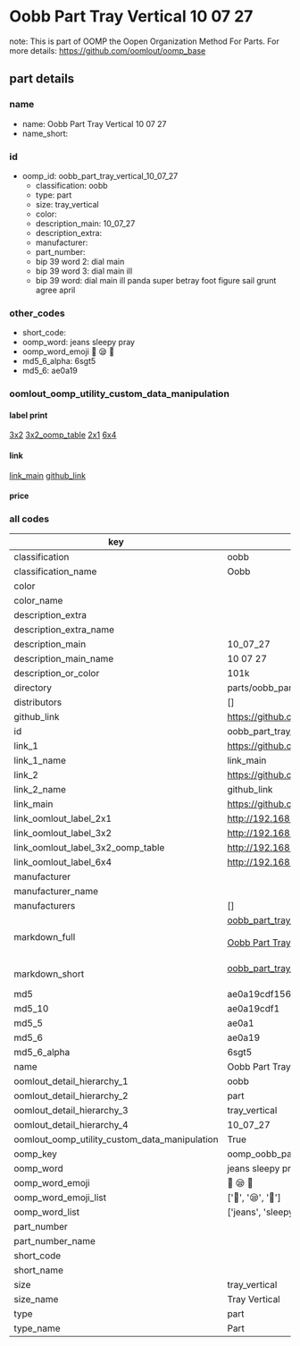# Oobb Part Tray Vertical 10 07 27  

note: This is part of OOMP the Oopen Organization Method For Parts. For more details: https://github.com/oomlout/oomp_base

##  part details





### name
* name: Oobb Part Tray Vertical 10 07 27
* name_short: 
### id
* oomp_id: oobb_part_tray_vertical_10_07_27
  * classification: oobb
  * type: part
  * size: tray_vertical
  * color: 
  * description_main: 10_07_27
  * description_extra: 
  * manufacturer: 
  * part_number: 
  * bip 39 word 2: dial main
  * bip 39 word 3: dial main ill
  * bip 39 word: dial main ill panda super betray foot figure sail grunt agree april

### other_codes
* short_code: 
* oomp_word: jeans sleepy pray
* oomp_word_emoji :jeans: :sleepy: :pray:
* md5_6_alpha: 6sgt5
* md5_6: ae0a19






### oomlout_oomp_utility_custom_data_manipulation
#### label print
[3x2](http://192.168.1.245:1112/?label=oomp%206sgt5)
[3x2_oomp_table](http://192.168.1.107:1112/?label=oomp%206sgt5)
[2x1](http://192.168.1.242:1112/?label=oomp%206sgt5)
[6x4](http://192.168.1.55:1112/?label=oomp%206sgt5)    

#### link

[link_main](https://github.com/oomlout/oomlout_oomp_current_version_messy/tree/main/parts/oobb_part_tray_vertical_10_07_27) [github_link](https://github.com/oomlout/oomlout_oomp_part_src/tree/main/parts/oobb_part_tray_vertical_10_07_27)                             

#### price







### all codes 
| key | value |  
| --- | --- |  
| classification | oobb |  
| classification_name | Oobb |  
| color |  |  
| color_name |  |  
| description_extra |  |  
| description_extra_name |  |  
| description_main | 10_07_27 |  
| description_main_name | 10 07 27 |  
| description_or_color | 101k |  
| directory | parts/oobb_part_tray_vertical_10_07_27 |  
| distributors | [] |  
| github_link | https://github.com/oomlout/oomlout_oomp_part_src/tree/main/parts/oobb_part_tray_vertical_10_07_27 |  
| id | oobb_part_tray_vertical_10_07_27 |  
| link_1 | https://github.com/oomlout/oomlout_oomp_current_version_messy/tree/main/parts/oobb_part_tray_vertical_10_07_27 |  
| link_1_name | link_main |  
| link_2 | https://github.com/oomlout/oomlout_oomp_part_src/tree/main/parts/oobb_part_tray_vertical_10_07_27 |  
| link_2_name | github_link |  
| link_main | https://github.com/oomlout/oomlout_oomp_current_version_messy/tree/main/parts/oobb_part_tray_vertical_10_07_27 |  
| link_oomlout_label_2x1 | http://192.168.1.242:1112/?label=oomp%206sgt5 |  
| link_oomlout_label_3x2 | http://192.168.1.245:1112/?label=oomp%206sgt5 |  
| link_oomlout_label_3x2_oomp_table | http://192.168.1.107:1112/?label=oomp%206sgt5 |  
| link_oomlout_label_6x4 | http://192.168.1.55:1112/?label=oomp%206sgt5 |  
| manufacturer |  |  
| manufacturer_name |  |  
| manufacturers | [] |  
| markdown_full | [oobb_part_tray_vertical_10_07_27](https://github.com/oomlout/oomlout_oomp_current_version_messy/tree/main/parts/oobb_part_tray_vertical_10_07_27)<br>[](https://github.com/oomlout/oomlout_oomp_current_version_messy/tree/main/parts/oobb_part_tray_vertical_10_07_27)<br>[Oobb Part Tray Vertical 10 07 27](https://github.com/oomlout/oomlout_oomp_current_version_messy/tree/main/parts/oobb_part_tray_vertical_10_07_27)<br><br> |  
| markdown_short | [oobb_part_tray_vertical_10_07_27](https://github.com/oomlout/oomlout_oomp_current_version_messy/tree/main/parts/oobb_part_tray_vertical_10_07_27)<br><br> |  
| md5 | ae0a19cdf1560b5c55ecd9f6e1e191e8 |  
| md5_10 | ae0a19cdf1 |  
| md5_5 | ae0a1 |  
| md5_6 | ae0a19 |  
| md5_6_alpha | 6sgt5 |  
| name | Oobb Part Tray Vertical 10 07 27 |  
| oomlout_detail_hierarchy_1 | oobb |  
| oomlout_detail_hierarchy_2 | part |  
| oomlout_detail_hierarchy_3 | tray_vertical |  
| oomlout_detail_hierarchy_4 | 10_07_27 |  
| oomlout_oomp_utility_custom_data_manipulation | True |  
| oomp_key | oomp_oobb_part_tray_vertical_10_07_27 |  
| oomp_word | jeans sleepy pray |  
| oomp_word_emoji | :jeans: :sleepy: :pray: |  
| oomp_word_emoji_list | [':jeans:', ':sleepy:', ':pray:'] |  
| oomp_word_list | ['jeans', 'sleepy', 'pray'] |  
| part_number |  |  
| part_number_name |  |  
| short_code |  |  
| short_name |  |  
| size | tray_vertical |  
| size_name | Tray Vertical |  
| type | part |  
| type_name | Part |  
